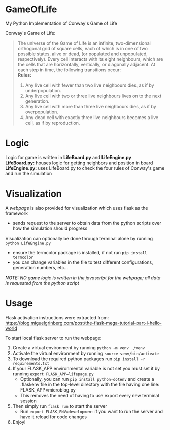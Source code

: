 # GameOfLife
My Python Implementation of Conway's Game of Life

Conway's Game of Life:
> The universe of the Game of Life is an infinite, two-dimensional orthogonal grid of square cells, each of which is in one of two possible states, alive or dead, (or populated and unpopulated, respectively). Every cell interacts with its eight neighbours, which are the cells that are horizontally, vertically, or diagonally adjacent. At each step in time, the following transitions occur:<br>
> **Rules:**
> 1. Any live cell with fewer than two live neighbours dies, as if by underpopulation.
> 2. Any live cell with two or three live neighbours lives on to the next generation.
> 3. Any live cell with more than three live neighbours dies, as if by overpopulation.
> 4. Any dead cell with exactly three live neighbours becomes a live cell, as if by reproduction.

# Logic 
Logic for game is written in **LifeBoard.py** and **LifeEngine.py**<br>
**LifeBoard.py:** houses logic for getting neighbors and position in board<br>
**LifeEngine.py:** uses LifeBoard.py to check the four rules of Conway's game and run the simulation <br>

# Visualization 
A *webpage* is also provided for visualization which uses flask as the framework
- sends request to the server to obtain data from the python scripts over how the simulation should progress<br>

Visualization can optionally be done through terminal alone by running `python LifeEngine.py`
- ensure the termcolor package is installed, if not run `pip install termcolor`
- you can change variables in the file to test different configurations, generation numbers, etc...

*NOTE: NO game logic is written in the javascript for the webpage; all data is requested from the python script* 
# Usage
Flask activation instructions were extracted from:   
https://blog.miguelgrinberg.com/post/the-flask-mega-tutorial-part-i-hello-world

To start local flask server to run the webpage: 
1. Create a virtual environment by running `python -m venv ./venv`
2. Activate the virtual environment by running `source venv/bin/activate`
3. To download the required python packages run `pip install -r requirements.txt` 
4. If your FLASK_APP environmental variable is not set you must set it by running `export FLASK_APP=lifepage.py`
	* Optionally, you can run `pip install python-dotenv` and create a .flaskenv file in the top-level directory with the file having one line: FLASK_APP=microblog.py
	* This removes the need of having to use export every new terminal session 
5. Then simply run `flask run` to start the server 
	* Run `export FLASK_ENV=development` if you want to run the server and have it reload for code changes
6. Enjoy!




